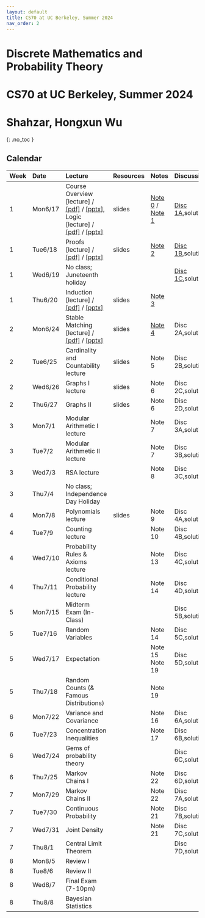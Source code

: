 ```yaml
---
layout: default
title: CS70 at UC Berkeley, Summer 2024
nav_order: 2
---
```

# Discrete Mathematics and Probability Theory
# CS70 at UC Berkeley, Summer 2024
# Shahzar, Hongxun Wu
{: .no_toc }

## Calendar

<div class="code-example" markdown="1">

| Week |  Date  |       Lecture      |    Resources    |   Notes   |  Discussion  |   Homework  |
|:-----|:-------|:-------------------|:---------------|:---------------------------|:-------------------|:-----------------|
| 1 | Mon6/17 | Course Overview [lecture] / [[pdf]]() / [[pptx]](), Logic [lecture] / [[pdf]]() / [[pptx]]() | slides | [Note 0]() / [Note 1]() | [Disc 1A](),solutions | HW 1,solutions |
| 1 | Tue6/18 | Proofs [lecture] / [[pdf]]() / [[pptx]]() | slides | [Note 2]() | [Disc 1B](),solutions | [HW 0](),solutions |
| 1 | Wed6/19 | No class; Juneteenth holiday | | | [Disc 1C](),solutions | |
| 1 | Thu6/20 | Induction [lecture] / [[pdf]]() / [[pptx]]() | slides | [Note 3]() | | |
| 2 | Mon6/24 | Stable Matching [lecture] / [[pdf]]() / [[pptx]]() | slides | [Note 4]() | Disc 2A,solutions | HW 2,solutions |
| 2 | Tue6/25 | Cardinality and Countability lecture | slides | Note 5 | Disc 2B,solutions | |
| 2 | Wed6/26 | Graphs I lecture | slides | Note 6 | Disc 2C,solutions | |
| 2 | Thu6/27 | Graphs II | slides | Note 6 | Disc 2D,solutions | |
| 3 | Mon7/1 | Modular Arithmetic I lecture | | Note 7 | Disc 3A,solutions | HW 3,solutions |
| 3 | Tue7/2 | Modular Arithmetic II lecture | | Note 7 | Disc 3B,solutions | |
| 3 | Wed7/3 | RSA lecture | | Note 8 | Disc 3C,solutions | |
| 3 | Thu7/4 | No class; Independence Day Holiday | | | | |
| 4 | Mon7/8 | Polynomials lecture | slides | Note 9 | Disc 4A,solutions | HW 4,solutions |
| 4 | Tue7/9 | Counting lecture | | Note 10 | Disc 4B,solutions | |
| 4 | Wed7/10 | Probability Rules & Axioms lecture | | Note 13 | Disc 4C,solutions | |
| 4 | Thu7/11 | Conditional Probability lecture | | Note 14 | Disc 4D,solutions | |
| 5 | Mon7/15 | Midterm Exam (In-Class) | | | Disc 5B,solutions | |
| 5 | Tue7/16 | Random Variables | | Note 14 | Disc 5C,solutions | |
| 5 | Wed7/17 | Expectation | | Note 15 Note 19 | Disc 5D,solutions | |
| 5 | Thu7/18 | Random Counts (& Famous Distributions) | | Note 19 | | |
| 6 | Mon7/22 | Variance and Covariance | | Note 16 | Disc 6A,solutions | |
| 6 | Tue7/23 | Concentration Inequalities | | Note 17 | Disc 6B,solutions | |
| 6 | Wed7/24 | Gems of probability theory | | | Disc 6C,solutions | |
| 6 | Thu7/25 | Markov Chains I | | Note 22 | Disc 6D,solutions | |
| 7 | Mon7/29 | Markov Chains II | | Note 22 | Disc 7A,solutions | |
| 7 | Tue7/30 | Continuous Probability | | Note 21 | Disc 7B,solutions | |
| 7 | Wed7/31 | Joint Density | | Note 21 | Disc 7C,solutions | |
| 7 | Thu8/1 | Central Limit Theorem | | | Disc 7D,solutions | |
| 8 | Mon8/5 | Review I | | | | |
| 8 | Tue8/6 | Review II | | | | |
| 8 | Wed8/7 | Final Exam (7-10pm) | | | | |
| 8 | Thu8/8 | Bayesian Statistics | | | | |




</div>
